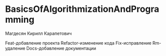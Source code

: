 # BasicsOfAlgorithmizationAndProgramming
Магдесян Кирилл Карапетович











Feat-добавление проекта
Refactor-изменение кода
Fix-исправление
Rm-удаление
Docs-добавление документации

